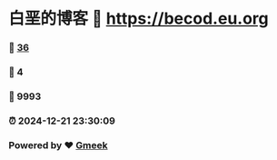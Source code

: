 # 白垩的博客 :link: https://becod.eu.org 
### :page_facing_up: [36](https://becod.eu.org/tag.html) 
### :speech_balloon: 4 
### :hibiscus: 9993 
### :alarm_clock: 2024-12-21 23:30:09 
### Powered by :heart: [Gmeek](https://github.com/Meekdai/Gmeek)
